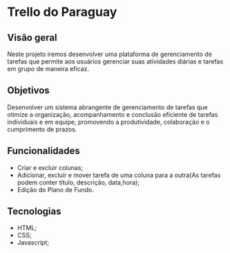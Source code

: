 # Trello do Paraguay

## Visão geral

Neste projeto iremos desenvolver uma plataforma de gerenciamento de tarefas que permite aos usuários gerenciar suas atividades
diárias e tarefas em grupo de maneira eficaz.

## Objetivos

Desenvolver um sistema abrangente de gerenciamento de tarefas que otimize a
organização, acompanhamento e conclusão eficiente de tarefas individuais e em equipe,
promovendo a produtividade, colaboração e o cumprimento de prazos.


## Funcionalidades

- Criar e excluir colunas;
- Adicionar, excluir e mover tarefa de uma coluna para a outra(As tarefas podem conter título, descrição, data,hora);
- Edição do Plano de Fundo.

## Tecnologias

- HTML;
- CSS;
- Javascript;